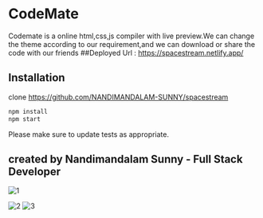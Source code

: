 
# CodeMate

Codemate is a online html,css,js compiler with live preview.We can change the theme according to our requirement,and we can download or share the code with our friends
##Deployed Url : https://spacestream.netlify.app/

## Installation

clone https://github.com/NANDIMANDALAM-SUNNY/spacestream


```bash
npm install
npm start
```


Please make sure to update tests as appropriate.

## created by Nandimandalam Sunny - Full Stack Developer
![1](https://user-images.githubusercontent.com/90762658/214860832-268d6c05-e25f-4955-81f6-7b776d051307.png)


![2](https://user-images.githubusercontent.com/90762658/214860840-7f83f8c6-d905-407d-90e7-38ed7cfaa99a.png)
![3](https://user-images.githubusercontent.com/90762658/214860888-dcf4ce5a-8611-4bef-ae06-2a106bdb6f93.png)
